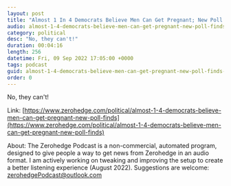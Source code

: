```yaml
---
layout: post
title: "Almost 1 In 4 Democrats Believe Men Can Get Pregnant; New Poll Finds"
audio: almost-1-4-democrats-believe-men-can-get-pregnant-new-poll-finds-0
category: political
desc: "No, they can't!"
duration: 00:04:16
length: 256
datetime: Fri, 09 Sep 2022 17:05:00 +0000
tags: podcast
guid: almost-1-4-democrats-believe-men-can-get-pregnant-new-poll-finds-0
order: 0
---
```

No, they can't!

Link: [https://www.zerohedge.com/political/almost-1-4-democrats-believe-men-can-get-pregnant-new-poll-finds](https://www.zerohedge.com/political/almost-1-4-democrats-believe-men-can-get-pregnant-new-poll-finds)

About: The Zerohedge Podcast is a non-commercial, automated program, designed to give people a way to get news from Zerohedge in an audio format.  I am actively working on tweaking and improving the setup to create a better listening experience (August 2022).  Suggestions are welcome: [zerohedgePodcast@outlook.com](mailto:zerohedgePodcast@outlook.com)